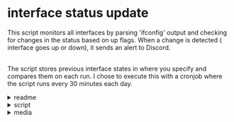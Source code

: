 # interface status update

This script monitors all interfaces by parsing 'ifconfig' output and checking for changes in the status based on up flags. When a change is detected ( interface goes up or down), it sends an alert to Discord.

\
The script stores previous interface states in where you specify and compares them on each run. I chose to execute this with a cronjob where the script runs every 30 minutes each day.

<details>

<summary>readme</summary>

````
/# Interface State Change Monitor
This script monitors network interface status changes on OPNsense/FreeBSD systems and sends Discord alerts when a state change is detected. It is designed to run under cron and only sends notifications when there is a change.

## Features
- Monitors interface up/down status
- Compares current state with previous state stored in a file
- Sends Discord notifications when a change is detected

## Prerequisites
- A Unix-like environment (OPNsense/FreeBSD) with `ifconfig`, `grep`, `sed`, and `curl` installed.
- A valid Discord webhook URL. Update the `WEBHOOK_URL` variable in the script with your Discord webhook.
- A designated file for storing interface statuses. Set the `STATUS_FILE` variable to a valid writable path.

## Configuration
1. **Set Discord Webhook URL**: 
   Replace the empty string in the variable `WEBHOOK_URL` with your Discord webhook URL.

2. **Set Status File Path**:
   Specify a full path for `STATUS_FILE` where the script can read/write the last known states.

3. **Timezone**:
   Adjust the `TZ_ZONE` variable if needed for your system's timezone (default is set to `America/Chicago`).

## Usage
- **Run Manually**: You can execute the script manually to check interfaces:
  ```sh
  ./int_monitor
  ```

- **Run via Cron**: Schedule the script to run periodically. For example, add the following line to your crontab:
  ```cron
  */5 * * * * /path/to/int_monitor
  ```

## How It Works
- The script retrieves the current state of each network interface using `ifconfig`.
- It then compares each interface's state with the previously recorded state in `STATUS_FILE`.
- If a state change is detected, the script updates the status file and sends an alert to your configured Discord channel.

## Troubleshooting
- **No Alerts**: Ensure the webhook URL and status file path are set correctly.
- **Permissions**: Verify that the script has execute permissions and that the status file is writable.
- **Dependencies**: Confirm that all required commands (`ifconfig`, `grep`, `sed`, and `curl`) are available on your system.


````

</details>

<details>

<summary>script</summary>

```sh
#!/bin/sh
# Interface State Change Monitor for OPNsense / FreeBSD
# Monitors network interfaces for up/down changes and sends Discord alerts
# Only sends when a change is detected
# Runs under cron
#----------------------------------------------------------------------------

PATH=/sbin:/bin:/usr/sbin:/usr/bin:/usr/local/sbin:/usr/local/bin
# Discord webhook URL (replace with your own)
WEBHOOK_URL=""

# File where last known states are stored for comparison (replace with your own)
STATUS_FILE=""

# Hostname to show in alerts (auto-detected)
HOSTNAME=$(hostname)

# Timezone for timestamps
TZ_ZONE="America/Chicago"

# Function: now() Returns current time in the chosen timezone.
#   The TZ path ensures correct behavior on BSD systems
now() {
  TZ="/usr/share/zoneinfo/$TZ_ZONE" date +"%Y-%m-%d %H:%M:%S %Z"
}

# Function: send_discord()
# Sends a text message to the configured Discord webhook URL.
send_discord() {
  curl -s -H "Content-Type: application/json" \
       -X POST \
       -d "{\"content\": \"$1\"}" \
       "$WEBHOOK_URL" >/dev/null 2>&1
}

# Main Loop: goes over all interfaces, check state and then compare with last run.
/sbin/ifconfig -l | tr ' ' '\n' | while read iface; do

# Get current state info for the interface
  info=$(/sbin/ifconfig "$iface")

# Determine up/down state
  if echo "$info" | /usr/bin/grep -q "inet " && echo "$info" | /usr/bin/grep -q "UP"; then
    state="up"
  else
    state="down"
  fi

  ts=$(now)
  entry="${iface}:${state}:${ts}"

# If first run, create the status file with current state and skip alerting
  if [ ! -f "$STATUS_FILE" ]; then
    echo "$entry" >> "$STATUS_FILE"
    continue
  fi

# Get the previous state for this interface
  prev_line=$(/usr/bin/grep "^${iface}:" "$STATUS_FILE")
  prev_state=$(echo "$prev_line" | /usr/bin/cut -d':' -f2)

# If no record exists yet for this iface, add it and skip alerting
  if [ -z "$prev_state" ]; then
    echo "$entry" >> "$STATUS_FILE"
    continue
  fi

# If the state has changed since last run, update the file and send alert
  if [ "$prev_state" != "$state" ]; then
    /usr/bin/sed -i '' "s|^${iface}:.*|${entry}|" "$STATUS_FILE"
    send_discord "**[$HOSTNAME]** Interface \`${iface}\` changed FROM: \`${prev_state}\` TO: \`${state}\` @ ${ts}"
  fi
done
```

</details>

<details>

<summary>media</summary>

<figure><img src="../../../.gitbook/assets/Screenshot 2025-08-18 012137.png" alt=""><figcaption><p>manuallly turned off vlan40 and tailscale, and then turned vlan20 back up</p></figcaption></figure>

</details>
